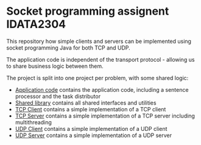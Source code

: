 # Socket programming assignent IDATA2304

This repository how simple clients and servers can be implemented using socket programming Java for both TCP and UDP.

The application code is independent of the transport protocol - allowing us to share business logic between them. 


The project is split into one project per problem, with some shared logic:

- [Application code][app-impl] contains the application code, including a sentence processor and the task distributor
- [Shared library][shared-library] contains all shared interfaces and utilities
- [TCP Client][tcp-client] contains a simple implementation of a TCP client
- [TCP Server][tcp-server] contains a simple implementation of a TCP server including multithreading
- [UDP Client][udp-client] contains a simple implementation of a UDP client
- [UDP Server][udp-server] contains a simple implementation of a UDP server


[app-impl]: app/src/main/java/no/ntnu/iir/idata2304/app/
[shared-library]: shared/src/main/java/no/ntnu/iir/idata2304/shared/
[tcp-client]: tcp-client/src/main/java/no/ntnu/iir/idata2304/tcp/
[tcp-server]: tcp-server/src/main/java/no/ntnu/iir/idata2304/tcp/
[udp-client]: udp-client/src/main/java/no/ntnu/iir/idata2304/udp/
[udp-server]: udp-server/src/main/java/no/ntnu/iir/idata2304/udp/